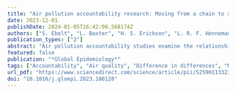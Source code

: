 ```yaml
---
title: "Air pollution accountability research: Moving from a chain to a web"
date: 2023-12-01
publishDate: 2024-01-05T16:42:00.568174Z
authors: ["S. Ebelt", "L. Baxter", "H. S. Erickson", "L. R. F. Henneman", "S. Lange", "T. J. Luben", "M. Neidell", "A. M. Rule", "A. G. Russell", "J. Wendt Hess", "C. J. Burns", "J. S. LaKind", "J. E. Goodman"]
publication_types: ["2"]
abstract: "Air pollution accountability studies examine the relationship(s) between an intervention, regulation, or event and the resulting downstream impacts, if any, on emissions, exposure, and/or health. The sequence of events has been schematically described as an accountability chain. Here, we update the existing framework to capture real-life complexities and to highlight important factors that fall outside the linear chain. This new “accountability web” is intended to convey the intricacies associated with conducting an accountability study to various audiences, including researchers, policy makers, and stakeholders. We also identify data considerations for planning and completing a robust accountability study, including those relevant to novel and innovative air pollution and exposure data. Finally, we present a series of recommendations for the accountability research community that can serve as a guide for the next generation of accountability studies."
featured: false
publication: "*Global Epidemiology*"
tags: ["Accountability", "Air quality", "Difference in differences", "Natural experiment", "Policy"]
url_pdf: "https://www.sciencedirect.com/science/article/pii/S2590113323000317"
doi: "10.1016/j.gloepi.2023.100128"
---
```


